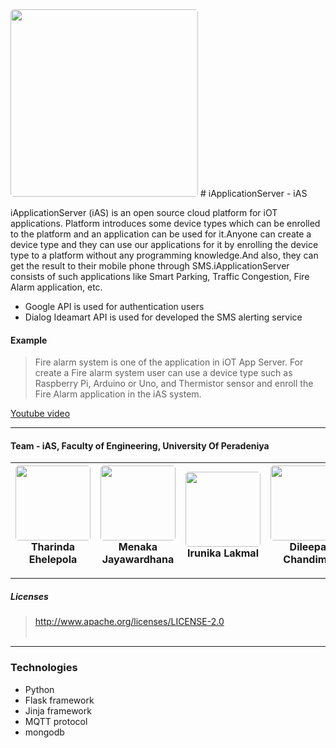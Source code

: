<img style="border-radius:5px;margin-left:auto;margin-right:auto" src="https://raw.githubusercontent.com/CodeLankaHack/team---iAS/master/iAS/static/images/logoiAS.png" width="300px">
# iApplicationServer - iAS



iApplicationServer (iAS) is an open source cloud platform for iOT applications. Platform introduces some device types which can be enrolled to the platform and an application can be used for it.Anyone can create a device type and they can use our applications for it by enrolling the device type to a platform without any programming knowledge.And also, they can get the result to their mobile phone through SMS.iApplicationServer consists of such applications like Smart Parking, Traffic Congestion, Fire Alarm application, etc.

* Google API is used for authentication users
* Dialog Ideamart API is used for developed the SMS alerting service


#### Example
>Fire alarm system is one of the
application in iOT App Server. For create a Fire alarm system
user can use a device type such as Raspberry Pi, Arduino or Uno, and Thermistor sensor and enroll the Fire Alarm application in the iAS system. 

[Youtube video](https://youtu.be/xC1frlqNXfk)

<hr>

#### Team - iAS, Faculty of Engineering, University Of Peradeniya 
<img style="border-radius:5px" src="https://avatars2.githubusercontent.com/u/9385170?v=3&s=460" width="120px"><br>Tharinda Ehelepola | <img style="border-radius:5px" src="https://avatars0.githubusercontent.com/u/10165411?v=3&s=460" width="120px"><br>Menaka Jayawardhana  | <img style="border-radius:5px" src="https://avatars1.githubusercontent.com/u/9251082?v=3&s=460" width="120px"><br>Irunika Lakmal  | <img style="border-radius:5px" src="https://avatars2.githubusercontent.com/u/9445375?v=3&s=460" width="120px"><br>Dileepa Chandima 
------------ | ------------- | ------------ | -------------

<hr>

##### Licenses

> http://www.apache.org/licenses/LICENSE-2.0<br><br>
<hr>

### Technologies

* Python
* Flask framework
* Jinja framework
* MQTT protocol
* mongodb 
